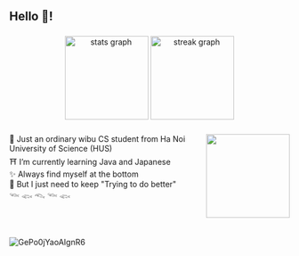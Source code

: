 <h2 align="left">Hello 👋!</h2>

###

<div align="center">
  <img src="https://github-readme-stats.vercel.app/api?username=QuannNguyen&hide_title=false&hide_rank=false&show_icons=true&include_all_commits=true&count_private=true&disable_animations=false&theme=dracula&locale=en&hide_border=false" height="150" alt="stats graph"  >
   <img src="https://streak-stats.demolab.com?user=QuannNguyen&locale=en&mode=daily&theme=dracula&hide_border=false&border_radius=5" height="150" alt="streak graph">

</div>

###

<img align="right" height="150" src="https://github.com/user-attachments/assets/009fa10b-71e2-4e60-99b7-fba9fcd5add9"  />

###

<p align="left">🌿 Just an ordinary wibu CS student from Ha Noi University of Science (HUS)<br>⛩️ I’m currently learning Java and Japanese<br>✨ Always find myself at the bottom<br>💬 But I just need to keep "Trying to do better"<br>𓆝 𓆟 𓆞 𓆝 𓆟</p>

###

<br clear="both">



###
![GePo0jYaoAIgnR6](https://github.com/user-attachments/assets/79a53623-97f7-4ff4-8341-a2bff46097cc)

